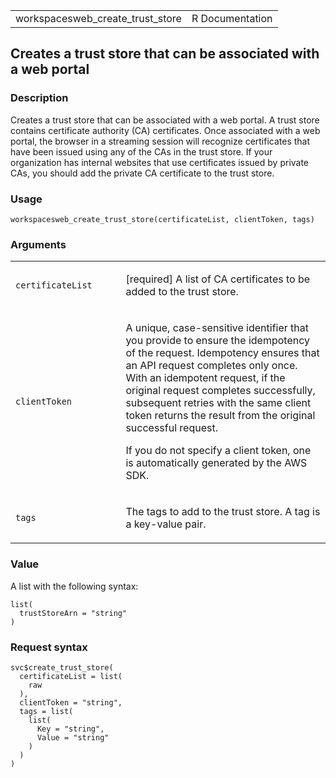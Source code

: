 <table style="width: 100%;">
<tbody>
<tr class="odd">
<td>workspacesweb_create_trust_store</td>
<td style="text-align: right;">R Documentation</td>
</tr>
</tbody>
</table>

## Creates a trust store that can be associated with a web portal

### Description

Creates a trust store that can be associated with a web portal. A trust
store contains certificate authority (CA) certificates. Once associated
with a web portal, the browser in a streaming session will recognize
certificates that have been issued using any of the CAs in the trust
store. If your organization has internal websites that use certificates
issued by private CAs, you should add the private CA certificate to the
trust store.

### Usage

    workspacesweb_create_trust_store(certificateList, clientToken, tags)

### Arguments

<table>
<colgroup>
<col style="width: 35%" />
<col style="width: 65%" />
</colgroup>
<tbody>
<tr class="odd">
<td><code
id="workspacesweb_create_trust_store_:_certificateList">certificateList</code></td>
<td><p>[required] A list of CA certificates to be added to the trust
store.</p></td>
</tr>
<tr class="even">
<td><code
id="workspacesweb_create_trust_store_:_clientToken">clientToken</code></td>
<td><p>A unique, case-sensitive identifier that you provide to ensure
the idempotency of the request. Idempotency ensures that an API request
completes only once. With an idempotent request, if the original request
completes successfully, subsequent retries with the same client token
returns the result from the original successful request.</p>
<p>If you do not specify a client token, one is automatically generated
by the AWS SDK.</p></td>
</tr>
<tr class="odd">
<td><code id="workspacesweb_create_trust_store_:_tags">tags</code></td>
<td><p>The tags to add to the trust store. A tag is a key-value
pair.</p></td>
</tr>
</tbody>
</table>

### Value

A list with the following syntax:

    list(
      trustStoreArn = "string"
    )

### Request syntax

    svc$create_trust_store(
      certificateList = list(
        raw
      ),
      clientToken = "string",
      tags = list(
        list(
          Key = "string",
          Value = "string"
        )
      )
    )
